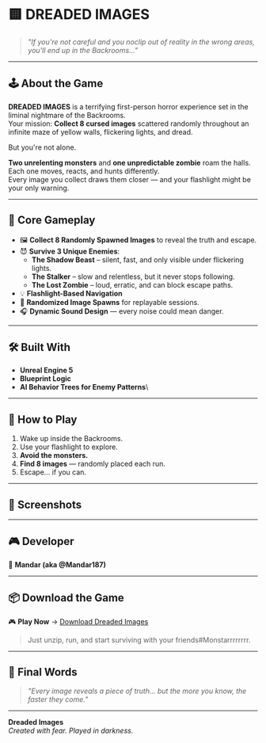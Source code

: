 # 🟨 DREADED IMAGES

> *"If you're not careful and you noclip out of reality in the wrong areas, you'll end up in the Backrooms..."*

---

## 🕹️ About the Game

**DREADED IMAGES** is a terrifying first-person horror experience set in the liminal nightmare of the Backrooms.  
Your mission: **Collect 8 cursed images** scattered randomly throughout an infinite maze of yellow walls, flickering lights, and dread.

But you're not alone.

**Two unrelenting monsters** and **one unpredictable zombie** roam the halls. Each one moves, reacts, and hunts differently.  
Every image you collect draws them closer — and your flashlight might be your only warning.

---

## 🎯 Core Gameplay

- 🖼️ **Collect 8 Randomly Spawned Images** to reveal the truth and escape.
- 😈 **Survive 3 Unique Enemies**:
  - **The Shadow Beast** – silent, fast, and only visible under flickering lights.
  - **The Stalker** – slow and relentless, but it never stops following.
  - **The Lost Zombie** – loud, erratic, and can block escape paths.
- 💡 **Flashlight-Based Navigation**
- 🔄 **Randomized Image Spawns** for replayable sessions.
- 🎧 **Dynamic Sound Design** — every noise could mean danger.

---

## 🛠️ Built With

- **Unreal Engine 5**
- **Blueprint Logic**
- **AI Behavior Trees for Enemy Patterns**\

---

## 🚀 How to Play

1. Wake up inside the Backrooms.
2. Use your flashlight to explore.
3. **Avoid the monsters.**
4. **Find 8 images** — randomly placed each run.
5. Escape... if you can.

---

## 📸 Screenshots

>

---

## 🎮 Developer

👤 **Mandar (aka @Mandar187)**  

---

## 📦 Download the Game

🎮 **Play Now** → [Download Dreaded Images](https://drive.google.com/drive/folders/1A8m6Pg0_32fUCmosYI-aaFvbFcD08Q1h?usp=drive_link)

> Just unzip, run, and start surviving with your friends#Monstarrrrrrrr.

---

## 💬 Final Words

> *"Every image reveals a piece of truth... but the more you know, the faster they come."*

---

**Dreaded Images**  
_Created with fear. Played in darkness._

